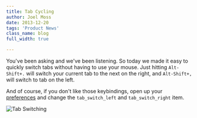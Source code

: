 ```yaml
---
title: Tab Cycling
author: Joel Moss
date: 2013-12-20
tags: 'Product News'
class_name: blog
full_width: true

---
```


You've been asking and we've been listening. So today we made it easy to quickly switch tabs without having to use your mouse. Just hitting `Alt-Shift+.` will switch your current tab to the next on the right, and `Alt-Shift+,` will switch to tab on the left.

And of course, if you don't like those keybindings, open up your [preferences](https://codio.com/p/preferences) and change the `tab_switch_left` and `tab_switch_right` item.

![Tab Switching](blog/tab-switching.gif)